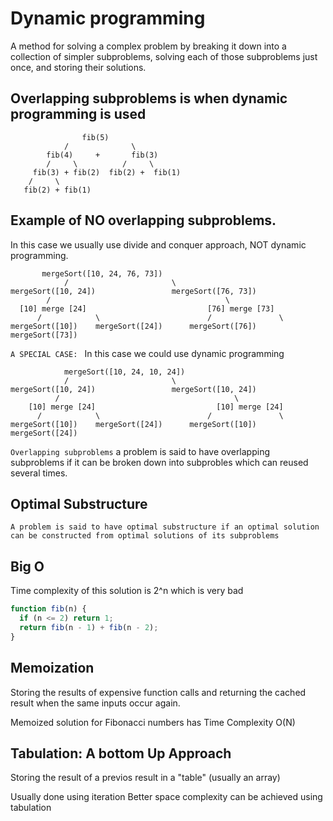 # Dynamic programming

A method for solving a complex problem by breaking it down into a
collection of simpler subproblems, solving each of those subproblems just once,
and storing their solutions.

## Overlapping subproblems is when dynamic programming is used

```
                fib(5)
            /              \
        fib(4)     +       fib(3)
        /     \          /     \
     fib(3) + fib(2)  fib(2) +  fib(1)
    /     \
   fib(2) + fib(1)
```

## Example of NO overlapping subproblems.

In this case we usually use divide and conquer approach, NOT dynamic programming.

```
       mergeSort([10, 24, 76, 73])
            /                       \
mergeSort([10, 24])                 mergeSort([76, 73])
        /                                       \
  [10] merge [24]                           [76] merge [73]
      /            \                        /               \
mergeSort([10])    mergeSort([24])      mergeSort([76])     mergeSort([73])
```

`A SPECIAL CASE: `
In this case we could use dynamic programming

```
            mergeSort([10, 24, 10, 24])
            /                       \
mergeSort([10, 24])                 mergeSort([10, 24])
          /                                       \
    [10] merge [24]                           [10] merge [24]
      /            \                        /               \
mergeSort([10])    mergeSort([24])      mergeSort([10])     mergeSort([24])

```

`Overlapping subproblems` a problem is said to have overlapping subproblems if it can be broken down
into subprobles which can reused several times.

## Optimal Substructure

`A problem is said to have optimal substructure if an optimal solution can be constructed from optimal solutions of its subproblems`

## Big O

Time complexity of this solution is 2^n which is very bad

```javascript
function fib(n) {
  if (n <= 2) return 1;
  return fib(n - 1) + fib(n - 2);
}
```

## Memoization

Storing the results of expensive function calls and returning
the cached result when the same inputs occur again.

Memoized solution for Fibonacci numbers has Time Complexity O(N)

## Tabulation: A bottom Up Approach

Storing the result of a previos result in a "table" (usually an array)

Usually done using iteration
Better space complexity can be achieved using tabulation
